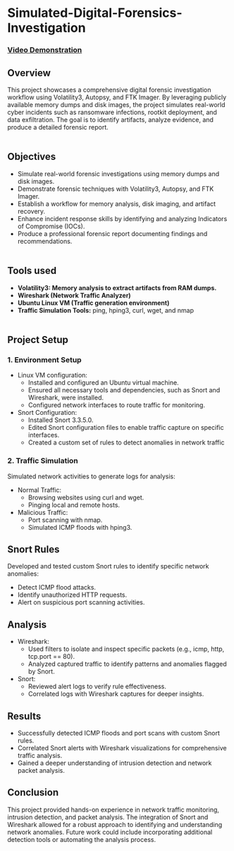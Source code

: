 # Simulated-Digital-Forensics-Investigation

 ### [Video Demonstration](https://youtu.be/7eJexJVCqJo)

<h2>Overview</h2>
This project showcases a comprehensive digital forensic investigation workflow using Volatility3, Autopsy, and FTK Imager. By leveraging publicly available memory dumps and disk images, the project simulates real-world cyber incidents such as ransomware infections, rootkit deployment, and data exfiltration. The goal is to identify artifacts, analyze evidence, and produce a detailed forensic report.
<br></br>


<h2>Objectives</h2>

- Simulate real-world forensic investigations using memory dumps and disk images.
- Demonstrate forensic techniques with Volatility3, Autopsy, and FTK Imager.
- Establish a workflow for memory analysis, disk imaging, and artifact recovery.
- Enhance incident response skills by identifying and analyzing Indicators of Compromise (IOCs).
- Produce a professional forensic report documenting findings and recommendations.
<br></br>

<h2>Tools used</h2>

- <b>Volatility3: Memory analysis to extract artifacts from RAM dumps.
- Wireshark (Network Traffic Analyzer)
- Ubuntu Linux VM (Traffic generation environment)
- Traffic Simulation Tools:</b>
 ping, hping3, curl, wget, and nmap
<br></br>



<h2>Project Setup</h2>

<h3>1. Environment Setup</h3>

- Linux VM configuration:
  - Installed and configured an Ubuntu virtual machine.
  - Ensured all necessary tools and dependencies, such as Snort and Wireshark, were installed.
  - Configured network interfaces to route traffic for monitoring.
 - Snort Configuration:
   - Installed Snort 3.3.5.0.
   - Edited Snort configuration files to enable traffic capture on specific interfaces.
   - Created a custom set of rules to detect anomalies in network traffic


<h3>2. Traffic Simulation </h3>
Simulated network activities to generate logs for analysis:

- Normal Traffic:
  - Browsing websites using curl and wget.
  - Pinging local and remote hosts.
- Malicious Traffic:
  - Port scanning with nmap.
  - Simulated ICMP floods with hping3.


<h2>Snort Rules</h2>
Developed and tested custom Snort rules to identify specific network anomalies:

- Detect ICMP flood attacks.
- Identify unauthorized HTTP requests.
- Alert on suspicious port scanning activities.

<h2>Analysis</h2>

- Wireshark:
  - Used filters to isolate and inspect specific packets (e.g., icmp, http, tcp.port == 80).
  - Analyzed captured traffic to identify patterns and anomalies flagged by Snort.
- Snort:
  - Reviewed alert logs to verify rule effectiveness.
  - Correlated logs with Wireshark captures for deeper insights.
 
 <h2>Results</h2>

 - Successfully detected ICMP floods and port scans with custom Snort rules.
 - Correlated Snort alerts with Wireshark visualizations for comprehensive traffic analysis.
 - Gained a deeper understanding of intrusion detection and network packet analysis.

<h2>Conclusion</h2>
This project provided hands-on experience in network traffic monitoring, intrusion detection, and packet analysis. The integration of Snort and Wireshark allowed for a robust approach to identifying and understanding network anomalies. Future work could include incorporating additional detection tools or automating the analysis process.

<!--
 ```diff
- text in red
+ text in green
! text in orange
# text in gray
@@ text in purple (and bold)@@
```
--!>
